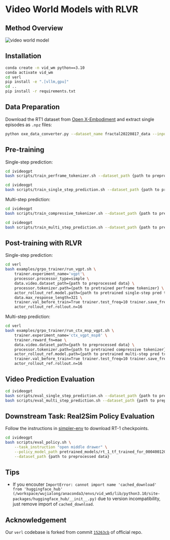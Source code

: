 # Video World Models with RLVR

## Method Overview

![video world model](assets/vid_wm.png)

## Installation

```bash
conda create -n vid_wm python==3.10
conda activate vid_wm
cd verl
pip install -e ".[vllm,gpu]"
cd ..
pip install -r requirements.txt
```

## Data Preparation

Download the RT1 dataset from [Open X-Embodiment](https://github.com/google-deepmind/open_x_embodiment) and extract single episodes as `.npz` files:

```bash
python oxe_data_converter.py --dataset_name fractal20220817_data --input_path {path to downloaded OXE} --output_path {path to stored npz}
```

## Pre-training

Single-step prediction:

```bash
cd ivideogpt
bash scripts/train_perframe_tokenizer.sh --dataset_path {path to preprocessed data}
```

```bash
cd ivideogpt
bash scripts/train_single_step_prediction.sh --dataset_path {path to preprocessed data}
```

Multi-step prediction:

```bash
cd ivideogpt
bash scripts/train_compressive_tokenizer.sh --dataset_path {path to preprocessed data}
```

```bash
cd ivideogpt
bash scripts/train_multi_step_prediction.sh --dataset_path {path to preprocessed data}
```

## Post-training with RLVR

Single-step prediction:

```bash
cd verl
bash examples/grpo_trainer/run_vgpt.sh \
    trainer.experiment_name='vgpt'\
    processor.processor_type=simple \
    data.video.dataset_path={path to preprocessed data} \
    processor.tokenizer.path={path to pretrained perframe tokenizer} \
    actor_rollout_ref.model.path={path to pretrained single-step pred transformer} \
    data.max_response_length=321 \
    trainer.val_before_train=True trainer.test_freq=10 trainer.save_freq=10 \
    actor_rollout_ref.rollout.n=16
```

Multi-step prediction:

```bash
cd verl
bash examples/grpo_trainer/run_ctx_msp_vgpt.sh \
    trainer.experiment_name='ctx_vgpt_msp8' \
    trainer.reward_fn=mae \
    data.video.dataset_path={path to preprocessed data} \
    processor.tokenizer.path={path to pretrained compressive tokenizer} \
    actor_rollout_ref.model.path={path to pretrained multi-step pred transformer} \
    trainer.val_before_train=True trainer.test_freq=10 trainer.save_freq=10 \
    actor_rollout_ref.rollout.n=16
```

## Video Prediction Evaluation

```bash
cd ivideogpt
bash scripts/eval_single_step_prediction.sh --dataset_path {path to preprocessed data}
bash scripts/eval_multi_step_prediction.sh --dataset_path {path to preprocessed data}
```

## Downstream Task: Real2Sim Policy Evaluation

Follow the instructions in [simpler-env](https://github.com/simpler-env/SimplerEnv?tab=readme-ov-file#rt-1-inference-setup) to download RT-1 checkpoints.

```bash
cd ivideogpt
bash scripts/eval_policy.sh \
    --task_instruction "open middle drawer" \
    --policy_model_path pretrained_models/rt_1_tf_trained_for_000400120 \
    --dataset_path {path to preprocessed data}
```

## Tips

- If you encouter `ImportError: cannot import name 'cached_download' from 'huggingface_hub' (/workspace/wujialong/anaconda3/envs/vid_wm5/lib/python3.10/site-packages/huggingface_hub/__init__.py)` due to version incompatibility, just remove import of `cached_download`.

## Acknowledgement

Our `verl` codebase is forked from commit [`15263cb`](https://github.com/volcengine/verl/tree/15263cb86a464264edb1e5462675e25ddf6ff9d8) of official repo.
